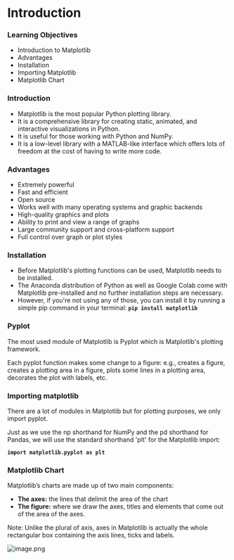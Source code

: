 # Introduction



### Learning Objectives

* Introduction to Matplotlib
* Advantages
* Installation
* Importing Matplotlib
* Matplotlib Chart

### Introduction 

* Matplotlib is the most popular Python plotting library. 
* It is a comprehensive library for creating static, animated, and interactive visualizations in Python.
* It is useful for those working with Python and NumPy.
* It is a low-level library with a MATLAB-like interface which offers lots of freedom at the cost of having to write more code.

### Advantages

* Extremely powerful
* Fast and efficient
* Open source
* Works well with many operating systems and graphic backends
* High-quality graphics and plots 
* Ability to print and view a range of graphs 
* Large community support and cross-platform support 
* Full control over graph or plot styles




### Installation

* Before Matplotlib's plotting functions can be used, Matplotlib needs to be installed. 
* The Anaconda distribution of Python as well as Google Colab come with Matplotlib pre-installed and no further installation steps are necessary.
* However, if you're not using any of those, you can install it by running a simple pip command in your terminal: **`pip install matplotlib`**






### **Pyplot**

The most used module of Matplotlib is Pyplot which is Matplotlib's plotting framework. 

Each pyplot function makes some change to a figure: e.g., creates a figure, creates a plotting area in a figure, plots some lines in a plotting area, decorates the plot with labels, etc.

### Importing matplotlib 

There are a lot of modules in Matplotlib but for plotting purposes, we only import pyplot.

Just as we use the np shorthand for NumPy and the pd shorthand for Pandas, we will use the standard shorthand 'plt' for the Matplotlib import:

**`import matplotlib.pyplot as plt`**



### Matplotlib Chart

Matplotlib’s charts are made up of two main components:

* **The axes:** the lines that delimit the area of the chart
* **The figure:** where we draw the axes, titles and elements that come out of the area of the axes.

Note: Unlike the plural of axis, axes in Matplotlib is actually the whole rectangular box containing the axis lines, ticks and labels. 

![image.png](https://dphi-live.s3.amazonaws.com/media_uploads/image_80a3f7287fc34c1b8320e7a8ce8618a5.png)